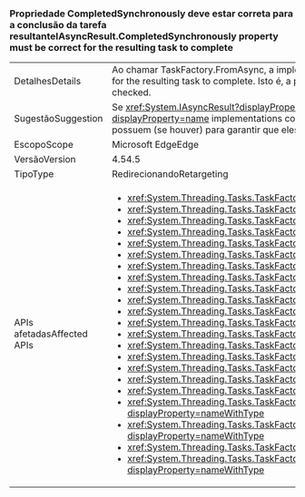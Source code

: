 ### <a name="iasyncresultcompletedsynchronously-property-must-be-correct-for-the-resulting-task-to-complete"></a><span data-ttu-id="b5b77-101">Propriedade CompletedSynchronously deve estar correta para a conclusão da tarefa resultante</span><span class="sxs-lookup"><span data-stu-id="b5b77-101">IAsyncResult.CompletedSynchronously property must be correct for the resulting task to complete</span></span>

|   |   |
|---|---|
|<span data-ttu-id="b5b77-102">Detalhes</span><span class="sxs-lookup"><span data-stu-id="b5b77-102">Details</span></span>|<span data-ttu-id="b5b77-103">Ao chamar TaskFactory.FromAsync, a implementação de <xref:System.IAsyncResult.CompletedSynchronously> propriedade deve estar correta para a conclusão da tarefa resultante.</span><span class="sxs-lookup"><span data-stu-id="b5b77-103">When calling TaskFactory.FromAsync, the implementation of the <xref:System.IAsyncResult.CompletedSynchronously> property must be correct for the resulting task to complete.</span></span> <span data-ttu-id="b5b77-104">Isto é, a propriedade deverá retornar true se, e apenas se, a implementação for concluída de modo síncrono.</span><span class="sxs-lookup"><span data-stu-id="b5b77-104">That is, the property must return true if, and only if, the implementation completed synchronously.</span></span> <span data-ttu-id="b5b77-105">Anteriormente, a propriedade não era verificada.</span><span class="sxs-lookup"><span data-stu-id="b5b77-105">Previously, the property was not checked.</span></span>|
|<span data-ttu-id="b5b77-106">Sugestão</span><span class="sxs-lookup"><span data-stu-id="b5b77-106">Suggestion</span></span>|<span data-ttu-id="b5b77-107">Se <xref:System.IAsyncResult?displayProperty=name> implementações corretamente retornam true para o <xref:System.IAsyncResult.CompletedSynchronously?displayProperty=name> propriedade somente quando uma tarefa concluída de forma síncrona, e nenhuma quebra será reinicializada.</span><span class="sxs-lookup"><span data-stu-id="b5b77-107">If <xref:System.IAsyncResult?displayProperty=name> implementations correctly return true for the <xref:System.IAsyncResult.CompletedSynchronously?displayProperty=name> property only when a task completed synchronously, then no break will be observed.</span></span> <span data-ttu-id="b5b77-108">Os usuários devem analisar <xref:System.IAsyncResult?displayProperty=name> implementações possuem (se houver) para garantir que eles avaliam corretamente se uma tarefa de forma síncrona ou não foi concluída.</span><span class="sxs-lookup"><span data-stu-id="b5b77-108">Users should review <xref:System.IAsyncResult?displayProperty=name> implementations they own (if any) to ensure that they correctly evaluate whether a task completed synchronously or not.</span></span>|
|<span data-ttu-id="b5b77-109">Escopo</span><span class="sxs-lookup"><span data-stu-id="b5b77-109">Scope</span></span>|<span data-ttu-id="b5b77-110">Microsoft Edge</span><span class="sxs-lookup"><span data-stu-id="b5b77-110">Edge</span></span>|
|<span data-ttu-id="b5b77-111">Versão</span><span class="sxs-lookup"><span data-stu-id="b5b77-111">Version</span></span>|<span data-ttu-id="b5b77-112">4.5</span><span class="sxs-lookup"><span data-stu-id="b5b77-112">4.5</span></span>|
|<span data-ttu-id="b5b77-113">Tipo</span><span class="sxs-lookup"><span data-stu-id="b5b77-113">Type</span></span>|<span data-ttu-id="b5b77-114">Redirecionando</span><span class="sxs-lookup"><span data-stu-id="b5b77-114">Retargeting</span></span>|
|<span data-ttu-id="b5b77-115">APIs afetadas</span><span class="sxs-lookup"><span data-stu-id="b5b77-115">Affected APIs</span></span>|<ul><li><xref:System.Threading.Tasks.TaskFactory.FromAsync(System.IAsyncResult,System.Action{System.IAsyncResult})?displayProperty=nameWithType></li><li><xref:System.Threading.Tasks.TaskFactory.FromAsync(System.IAsyncResult,System.Action{System.IAsyncResult},System.Threading.Tasks.TaskCreationOptions)?displayProperty=nameWithType></li><li><xref:System.Threading.Tasks.TaskFactory.FromAsync(System.IAsyncResult,System.Action{System.IAsyncResult},System.Threading.Tasks.TaskCreationOptions,System.Threading.Tasks.TaskScheduler)?displayProperty=nameWithType></li><li><xref:System.Threading.Tasks.TaskFactory.FromAsync%60%601(System.IAsyncResult,System.Func{System.IAsyncResult,%60%600})?displayProperty=nameWithType></li><li><xref:System.Threading.Tasks.TaskFactory.FromAsync(System.Func{System.AsyncCallback,System.Object,System.IAsyncResult},System.Action{System.IAsyncResult},System.Object)?displayProperty=nameWithType></li><li><xref:System.Threading.Tasks.TaskFactory.FromAsync(System.Func{System.AsyncCallback,System.Object,System.IAsyncResult},System.Action{System.IAsyncResult},System.Object,System.Threading.Tasks.TaskCreationOptions)?displayProperty=nameWithType></li><li><xref:System.Threading.Tasks.TaskFactory.FromAsync%60%601(System.Func{%60%600,System.AsyncCallback,System.Object,System.IAsyncResult},System.Action{System.IAsyncResult},%60%600,System.Object)?displayProperty=nameWithType></li><li><xref:System.Threading.Tasks.TaskFactory.FromAsync%60%601(System.Func{%60%600,System.AsyncCallback,System.Object,System.IAsyncResult},System.Action{System.IAsyncResult},%60%600,System.Object,System.Threading.Tasks.TaskCreationOptions)?displayProperty=nameWithType></li><li><xref:System.Threading.Tasks.TaskFactory.FromAsync%60%601(System.Func{System.AsyncCallback,System.Object,System.IAsyncResult},System.Func{System.IAsyncResult,%60%600},System.Object)?displayProperty=nameWithType></li><li><xref:System.Threading.Tasks.TaskFactory.FromAsync%60%601(System.Func{System.AsyncCallback,System.Object,System.IAsyncResult},System.Func{System.IAsyncResult,%60%600},System.Object,System.Threading.Tasks.TaskCreationOptions)?displayProperty=nameWithType></li><li><xref:System.Threading.Tasks.TaskFactory.FromAsync%60%601(System.IAsyncResult,System.Func{System.IAsyncResult,%60%600},System.Threading.Tasks.TaskCreationOptions)?displayProperty=nameWithType></li><li><xref:System.Threading.Tasks.TaskFactory.FromAsync%60%601(System.IAsyncResult,System.Func{System.IAsyncResult,%60%600},System.Threading.Tasks.TaskCreationOptions,System.Threading.Tasks.TaskScheduler)?displayProperty=nameWithType></li><li><xref:System.Threading.Tasks.TaskFactory.FromAsync%60%602(System.Func{%60%600,%60%601,System.AsyncCallback,System.Object,System.IAsyncResult},System.Action{System.IAsyncResult},%60%600,%60%601,System.Object)?displayProperty=nameWithType></li><li><xref:System.Threading.Tasks.TaskFactory.FromAsync%60%602(System.Func{%60%600,%60%601,System.AsyncCallback,System.Object,System.IAsyncResult},System.Action{System.IAsyncResult},%60%600,%60%601,System.Object,System.Threading.Tasks.TaskCreationOptions)?displayProperty=nameWithType></li><li><xref:System.Threading.Tasks.TaskFactory.FromAsync%60%602(System.Func{%60%600,System.AsyncCallback,System.Object,System.IAsyncResult},System.Func{System.IAsyncResult,%60%601},%60%600,System.Object)?displayProperty=nameWithType></li><li><xref:System.Threading.Tasks.TaskFactory.FromAsync%60%602(System.Func{%60%600,System.AsyncCallback,System.Object,System.IAsyncResult},System.Func{System.IAsyncResult,%60%601},%60%600,System.Object,System.Threading.Tasks.TaskCreationOptions)?displayProperty=nameWithType></li><li><xref:System.Threading.Tasks.TaskFactory.FromAsync%60%603(System.Func{%60%600,%60%601,System.AsyncCallback,System.Object,System.IAsyncResult},System.Func{System.IAsyncResult,%60%602},%60%600,%60%601,System.Object)?displayProperty=nameWithType></li><li><xref:System.Threading.Tasks.TaskFactory.FromAsync%60%603(System.Func{%60%600,%60%601,%60%602,System.AsyncCallback,System.Object,System.IAsyncResult},System.Action{System.IAsyncResult},%60%600,%60%601,%60%602,System.Object)?displayProperty=nameWithType></li><li><xref:System.Threading.Tasks.TaskFactory.FromAsync%60%603(System.Func{%60%600,%60%601,%60%602,System.AsyncCallback,System.Object,System.IAsyncResult},System.Action{System.IAsyncResult},%60%600,%60%601,%60%602,System.Object,System.Threading.Tasks.TaskCreationOptions)?displayProperty=nameWithType></li><li><xref:System.Threading.Tasks.TaskFactory.FromAsync%60%603(System.Func{%60%600,%60%601,System.AsyncCallback,System.Object,System.IAsyncResult},System.Func{System.IAsyncResult,%60%602},%60%600,%60%601,System.Object,System.Threading.Tasks.TaskCreationOptions)?displayProperty=nameWithType></li><li><xref:System.Threading.Tasks.TaskFactory.FromAsync%60%604(System.Func{%60%600,%60%601,%60%602,System.AsyncCallback,System.Object,System.IAsyncResult},System.Func{System.IAsyncResult,%60%603},%60%600,%60%601,%60%602,System.Object)?displayProperty=nameWithType></li><li><xref:System.Threading.Tasks.TaskFactory.FromAsync%60%604(System.Func{%60%600,%60%601,%60%602,System.AsyncCallback,System.Object,System.IAsyncResult},System.Func{System.IAsyncResult,%60%603},%60%600,%60%601,%60%602,System.Object,System.Threading.Tasks.TaskCreationOptions)?displayProperty=nameWithType></li></ul>|

